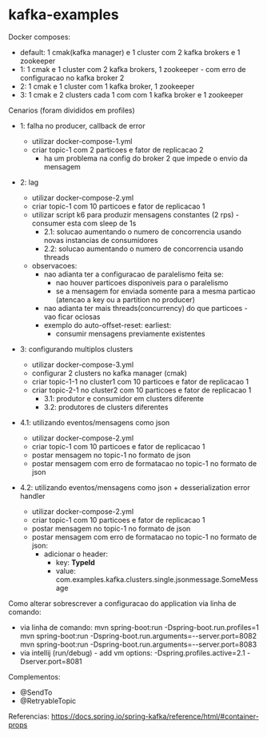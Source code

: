 # kafka-examples

Docker composes:
- default: 1 cmak(kafka manager) e 1 cluster com 2 kafka brokers e 1 zookeeper
- 1: 1 cmak e 1 cluster com 2 kafka brokers, 1 zookeeper - com erro de configuracao no kafka broker 2
- 2: 1 cmak e 1 cluster com 1 kafka broker, 1 zookeeper
- 3: 1 cmak e 2 clusters cada 1 com com 1 kafka broker e 1 zookeeper

Cenarios (foram divididos em profiles)
- 1: falha no producer, callback de error
  - utilizar docker-compose-1.yml
  - criar topic-1 com 2 particoes e fator de replicacao 2
    - ha um problema na config do broker 2 que impede o envio da mensagem

- 2: lag
  - utilizar docker-compose-2.yml
  - criar topic-1 com 10 particoes e fator de replicacao 1
  - utilizar script k6 para produzir mensagens constantes (2 rps) - consumer esta com sleep de 1s
    - 2.1: solucao aumentando o numero de concorrencia usando novas instancias de consumidores 
    - 2.2: solucao aumentando o numero de concorrencia usando threads
  - observacoes:
    - nao adianta ter a configuracao de paralelismo feita se:
      - nao houver particoes disponiveis para o paralelismo
      - se a mensagem for enviada somente para a mesma particao (atencao a key ou a partition no producer)
    - nao adianta ter mais threads(concurrency) do que particoes - vao ficar ociosas
    - exemplo do auto-offset-reset: earliest:
      - consumir mensagens previamente existentes

- 3: configurando multiplos clusters
  - utilizar docker-compose-3.yml
  - configurar 2 clusters no kafka manager (cmak)
  - criar topic-1-1 no cluster1 com 10 particoes e fator de replicacao 1
  - criar topic-2-1 no cluster2 com 10 particoes e fator de replicacao 1
    - 3.1: produtor e consumidor em clusters diferente
    - 3.2: produtores de clusters diferentes

- 4.1: utilizando eventos/mensagens como json
  - utilizar docker-compose-2.yml
  - criar topic-1 com 10 particoes e fator de replicacao 1
  - postar mensagem no topic-1 no formato de json
  - postar mensagem com erro de formatacao no topic-1 no formato de json

- 4.2: utilizando eventos/mensagens como json + desserialization error handler
  - utilizar docker-compose-2.yml
  - criar topic-1 com 10 particoes e fator de replicacao 1
  - postar mensagem no topic-1 no formato de json
  - postar mensagem com erro de formatacao no topic-1 no formato de json:
    - adicionar o header:
      - key: __TypeId__
      - value: com.examples.kafka.clusters.single.jsonmessage.SomeMessage

Como alterar sobrescrever a configuracao do application via linha de comando:
- via linha de comando:
  mvn spring-boot:run -Dspring-boot.run.profiles=1
  mvn spring-boot:run -Dspring-boot.run.arguments=--server.port=8082
  mvn spring-boot:run -Dspring-boot.run.arguments=--server.port=8083
- via intellij (run/debug) - add vm options:
  -Dspring.profiles.active=2.1 -Dserver.port=8081

Complementos:
- @SendTo
- @RetryableTopic

Referencias:
https://docs.spring.io/spring-kafka/reference/html/#container-props
